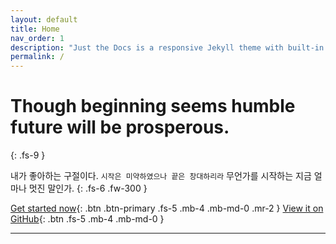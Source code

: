 ```yaml
---
layout: default
title: Home
nav_order: 1
description: "Just the Docs is a responsive Jekyll theme with built-in search that is easily customizable and hosted on GitHub Pages."
permalink: /
---
```


# Though beginning seems humble future will be prosperous.
{: .fs-9 }

내가 좋아하는 구절이다. ``시작은 미약하였으나 끝은 창대하리라`` 무언가를 시작하는 지금 얼마나 멋진 말인가. 
{: .fs-6 .fw-300 }

[Get started now](#getting-started){: .btn .btn-primary .fs-5 .mb-4 .mb-md-0 .mr-2 } [View it on GitHub](https://github.com/pmarsceill/just-the-docs){: .btn .fs-5 .mb-4 .mb-md-0 }

---


